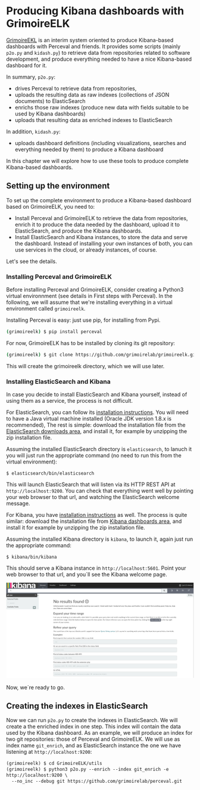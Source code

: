 # Producing Kibana dashboards with GrimoireELK

[GrimoireEKL](http://github.com/grimoirelab/GrimoireELK) is an interim system oriented to produce Kibana-based dashboards with Perceval and friends. It provides some scripts (mainly `p2o.py` and `kidash.py`) to retrieve data from repositories related to software development, and produce everything needed to have a nice Kibana-based dashboard for it.

In summary, `p2o.py`:

* drives Perceval to retrieve data from repositories,
* uploads the resulting data as raw indexes (collections of JSON documents) to ElasticSearch
* enrichs those raw indexes (produce new data with fields suitable to be used by Kibana dashboards)
* uploads that resulting data as enriched indexes to ElasticSearch

In addition, `kidash.py`:

* uploads dashboard definitions (including visualizations, searches and everything needed by them) to produce a Kibana dashboard

In this chapter we will explore how to use these tools to produce complete Kibana-based dashboards.

## Setting up the environment

To set up the complete environment to produce a Kibana-based dashboard based on GrimoireELK, you need to:

* Install Perceval and GrimoireELK to retrieve the data from repositories, enrich it to produce the data needed by the dashboard, upload it to ElasticSearch, and produce the Kibana dashboards.
* Install ElasticSearch and Kibana instances, to store the data and serve the dashboard. Instead of installing your own instances of both, you can use services in the cloud, or already instances, of course.

Let's see the details.

### Installing Perceval and GrimoireELK


Before installing Perceval and GrimoireELK, consider creating a Python3 virtual environnment (see details in First steps with Perceval). In the following, we will assume that we're installing everything in a virtual environment called `grimoireelk`.

Installing Perceval is easy: just use pip, for installing from Pypi.

```bash
(grimoireelk) $ pip install perceval
```

For now, GrimoireELK has to be installed by cloning its git repository:

```bash
(grimoireelk) $ git clone https://github.com/grimoirelab/grimoireelk.git
```

This will create the grimoireelk directory, which we will use later.

### Installing ElasticSearch and Kibana

In case you decide to install ElasticSearch and Kibana yourself, instead of using them as a service, the process is not difficult.

For ElasticSearch, you can follow its [installation instructions](https://www.elastic.co/guide/en/elasticsearch/reference/current/_installation.html). You will need to have a Java virtual machine installed (Oracle JDK version 1.8.x is recommended), The rest is simple: download the installation file from the [ElasticSearch downloads area](https://www.elastic.co/downloads/elasticsearch), and install it, for example by unzipping the zip installation file.

Assuming the installed ElasticSearch directory is `elasticsearch`, to lanuch it you will just run the appropriate command (no need to run this from the virtual environment):

```
$ elasticsearch/bin/elasticsearch
```

This will launch ElasticSearch that will listen via its HTTP REST API at `http://localhost:9200`. You can check that everything went well by pointing your web browser to that url, and watching the ElasticSearch welcome message.

For Kibana, you have [installation instructions](https://www.elastic.co/guide/en/kibana/current/setup.html) as well. The process is quite similar: download the installation file from [Kibana dashboards area](https://www.elastic.co/downloads/kibana), and install it for example by unzipping the zip installation file.

Assuming the installed Kibana directory is `kibana`, to launch it, again just run the appropriate command:

```
$ kibana/bin/kibana
```

This should serve a Kibana instance in `http://localhost:5601`. Point your web browser to that url, and you´ll see the Kibana welcome page.

![Kibana welcome page](kibana_welcome.png)

Now, we´re ready to go.

## Creating the indexes in ElasticSearch

Now we can run `p2o.py` to create the indexes in ElasticSearch. We will create a the enriched index in one step. This index will contain the data used by the Kibana dashboard. As an example, we will produce an index for two git repositories: those of Perceval and GrimoireELK. We will use as index name `git_enrich`, and as ElasticSearch instance the one we have listening at `http://localhost:9200`:

```
(grimoireelk) $ cd GrimoireELK/utils
(grimoireelk) $ python3 p2o.py --enrich --index git_enrich -e http://localhost:9200 \
  --no_inc --debug git https://github.com/grimoirelab/perceval.git
```

